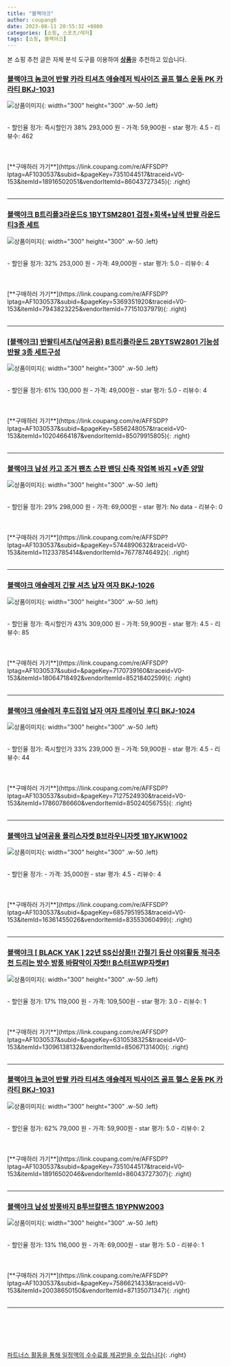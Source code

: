 ```yaml
---
title: "블랙야크"
author: coupang6
date: 2023-08-11 20:55:32 +0800
categories: [쇼핑, 스포츠/레저]
tags: [쇼핑, 블랙야크]
---
```


본 쇼핑 추천 글은 자체 분석 도구를 이용하여 [**상품**](https://link.coupang.com/a/bao1ui)을 추천하고 있습니다.

### [블랙야크 놈코어 반팔 카라 티셔츠 애슬레저 빅사이즈 골프 헬스 운동 PK 카라티 BKJ-1031](https://link.coupang.com/re/AFFSDP?lptag=AF1030537&subid=&pageKey=7351044517&traceid=V0-153&itemId=18916502051&vendorItemId=86043727345)

![상품이미지](https://thumbnail7.coupangcdn.com/thumbnails/remote/230x230ex/image/vendor_inventory/b96f/255b03485d5c43d3f4e86f1f30a0345b8ee96baf5d1bab1cfac8e740a509.jpg){: width="300" height="300" .w-50 .left}


<br>
- 할인율 정가: 즉시할인가 38%  293,000   원
- 가격: 59,900원
- star 평가: 4.5
- 리뷰수: 462
<br>
<br>
<br>
<br>
[**구매하러 가기**](https://link.coupang.com/re/AFFSDP?lptag=AF1030537&subid=&pageKey=7351044517&traceid=V0-153&itemId=18916502051&vendorItemId=86043727345){: .right}
<br>
<br>

---

### [블랙야크 B트리플3라운드S 1BYTSM2801 검정+회색+남색 반팔 라운드티3종 세트](https://link.coupang.com/re/AFFSDP?lptag=AF1030537&subid=&pageKey=5369351920&traceid=V0-153&itemId=7943823225&vendorItemId=77151037979)

![상품이미지](https://thumbnail8.coupangcdn.com/thumbnails/remote/230x230ex/image/vendor_inventory/783b/cefd31ed9448b8f27592115b67f44eecb53c481ac6e25d09d5335af4ad9d.jpg){: width="300" height="300" .w-50 .left}


<br>
- 할인율 정가: 32%  253,000   원
- 가격: 49,000원
- star 평가: 5.0
- 리뷰수: 4
<br>
<br>
<br>
<br>
[**구매하러 가기**](https://link.coupang.com/re/AFFSDP?lptag=AF1030537&subid=&pageKey=5369351920&traceid=V0-153&itemId=7943823225&vendorItemId=77151037979){: .right}
<br>
<br>

---

### [[블랙야크] 반팔티셔츠(남여공용) B트리플라운드 2BYTSW2801 기능성반팔 3종 세트구성](https://link.coupang.com/re/AFFSDP?lptag=AF1030537&subid=&pageKey=5856248057&traceid=V0-153&itemId=10204664187&vendorItemId=85079915805)

![상품이미지](https://thumbnail9.coupangcdn.com/thumbnails/remote/230x230ex/image/vendor_inventory/659d/3a03d3b7b1200177aa7c1358b4829e60620913251e26bdc3d5d54fe88528.png){: width="300" height="300" .w-50 .left}


<br>
- 할인율 정가: 61%  130,000   원
- 가격: 49,000원
- star 평가: 5.0
- 리뷰수: 4
<br>
<br>
<br>
<br>
[**구매하러 가기**](https://link.coupang.com/re/AFFSDP?lptag=AF1030537&subid=&pageKey=5856248057&traceid=V0-153&itemId=10204664187&vendorItemId=85079915805){: .right}
<br>
<br>

---

### [블랙야크 남성 카고 조거 팬츠 스판 밴딩 신축 작업복 바지 +V존 양말](https://link.coupang.com/re/AFFSDP?lptag=AF1030537&subid=&pageKey=5744890632&traceid=V0-153&itemId=11233785414&vendorItemId=76778746492)

![상품이미지](https://thumbnail10.coupangcdn.com/thumbnails/remote/230x230ex/image/vendor_inventory/1f7a/07dfd2c967153373aae12cd724e6c65e29e07617bfb60dde7151f7eb58c8.jpg){: width="300" height="300" .w-50 .left}


<br>
- 할인율 정가: 29%  298,000   원
- 가격: 69,000원
- star 평가: No data
- 리뷰수: 0
<br>
<br>
<br>
<br>
[**구매하러 가기**](https://link.coupang.com/re/AFFSDP?lptag=AF1030537&subid=&pageKey=5744890632&traceid=V0-153&itemId=11233785414&vendorItemId=76778746492){: .right}
<br>
<br>

---

### [블랙야크 애슬레저 긴팔 셔츠 남자 여자 BKJ-1026](https://link.coupang.com/re/AFFSDP?lptag=AF1030537&subid=&pageKey=7170739160&traceid=V0-153&itemId=18064718492&vendorItemId=85218402599)

![상품이미지](https://thumbnail10.coupangcdn.com/thumbnails/remote/230x230ex/image/vendor_inventory/268b/950f6dbdaf0eab00f580532574e70a7d3fbfb311a337e8e14f0c84b5c2d1.jpg){: width="300" height="300" .w-50 .left}


<br>
- 할인율 정가: 즉시할인가 43%  309,000   원
- 가격: 59,900원
- star 평가: 4.5
- 리뷰수: 85
<br>
<br>
<br>
<br>
[**구매하러 가기**](https://link.coupang.com/re/AFFSDP?lptag=AF1030537&subid=&pageKey=7170739160&traceid=V0-153&itemId=18064718492&vendorItemId=85218402599){: .right}
<br>
<br>

---

### [블랙야크 애슬레저 후드집업 남자 여자 트레이닝 후디 BKJ-1024](https://link.coupang.com/re/AFFSDP?lptag=AF1030537&subid=&pageKey=7127524930&traceid=V0-153&itemId=17860786660&vendorItemId=85024056755)

![상품이미지](https://thumbnail6.coupangcdn.com/thumbnails/remote/230x230ex/image/vendor_inventory/d193/6892fc0848ac6b30d9ddbd9b3eb325c3589c2425f1c2d5a09e74f47acfed.jpg){: width="300" height="300" .w-50 .left}


<br>
- 할인율 정가: 즉시할인가 33%  239,000   원
- 가격: 59,900원
- star 평가: 4.5
- 리뷰수: 44
<br>
<br>
<br>
<br>
[**구매하러 가기**](https://link.coupang.com/re/AFFSDP?lptag=AF1030537&subid=&pageKey=7127524930&traceid=V0-153&itemId=17860786660&vendorItemId=85024056755){: .right}
<br>
<br>

---

### [블랙야크 남여공용 플리스자켓 B브라우니자켓 1BYJKW1002](https://link.coupang.com/re/AFFSDP?lptag=AF1030537&subid=&pageKey=6857951953&traceid=V0-153&itemId=16361455026&vendorItemId=83553060499)

![상품이미지](https://thumbnail6.coupangcdn.com/thumbnails/remote/230x230ex/image/vendor_inventory/65d8/c0790aea55b6a97c9f83771c637e4429a50c35ea85b2ad3d838214a57735.jpg){: width="300" height="300" .w-50 .left}


<br>
- 할인율 정가: 
- 가격: 35,000원
- star 평가: 4.5
- 리뷰수: 4
<br>
<br>
<br>
<br>
[**구매하러 가기**](https://link.coupang.com/re/AFFSDP?lptag=AF1030537&subid=&pageKey=6857951953&traceid=V0-153&itemId=16361455026&vendorItemId=83553060499){: .right}
<br>
<br>

---

### [블랙야크 [ BLACK YAK ] 22년 SS신상품!! 간절기 등산 야외활동 적극추천 드리는 방수 방풍 바람막이 자켓!! B스터프WP자켓#1](https://link.coupang.com/re/AFFSDP?lptag=AF1030537&subid=&pageKey=6310538325&traceid=V0-153&itemId=13096138132&vendorItemId=85067131400)

![상품이미지](https://thumbnail7.coupangcdn.com/thumbnails/remote/230x230ex/image/vendor_inventory/2534/535afad554bea41297d2e37b37e61d7e3a2b2d0abebe43cc54d5f52f51f8.jpg){: width="300" height="300" .w-50 .left}


<br>
- 할인율 정가: 17%  119,000   원
- 가격: 109,500원
- star 평가: 3.0
- 리뷰수: 1
<br>
<br>
<br>
<br>
[**구매하러 가기**](https://link.coupang.com/re/AFFSDP?lptag=AF1030537&subid=&pageKey=6310538325&traceid=V0-153&itemId=13096138132&vendorItemId=85067131400){: .right}
<br>
<br>

---

### [블랙야크 놈코어 반팔 카라 티셔츠 애슬레저 빅사이즈 골프 헬스 운동 PK 카라티 BKJ-1031](https://link.coupang.com/re/AFFSDP?lptag=AF1030537&subid=&pageKey=7351044517&traceid=V0-153&itemId=18916502046&vendorItemId=86043727307)

![상품이미지](https://thumbnail7.coupangcdn.com/thumbnails/remote/230x230ex/image/vendor_inventory/4794/138359cfa4c0a32ec714686f62de1e69322d0fb3c93e48aab7127012a800.jpg){: width="300" height="300" .w-50 .left}


<br>
- 할인율 정가: 62%  79,000   원
- 가격: 59,900원
- star 평가: 5.0
- 리뷰수: 2
<br>
<br>
<br>
<br>
[**구매하러 가기**](https://link.coupang.com/re/AFFSDP?lptag=AF1030537&subid=&pageKey=7351044517&traceid=V0-153&itemId=18916502046&vendorItemId=86043727307){: .right}
<br>
<br>

---

### [블랙야크 남성 방풍바지 B투브칼팬츠 1BYPNW2003](https://link.coupang.com/re/AFFSDP?lptag=AF1030537&subid=&pageKey=7586621433&traceid=V0-153&itemId=20038650150&vendorItemId=87135071347)

![상품이미지](https://thumbnail8.coupangcdn.com/thumbnails/remote/230x230ex/image/vendor_inventory/1a00/e24ff04cf0030f2b9c7d2bd2272385f5bdaea308e75b3ed60bfcab9174c6.jpg){: width="300" height="300" .w-50 .left}


<br>
- 할인율 정가: 13%  116,000   원
- 가격: 69,000원
- star 평가: 5.0
- 리뷰수: 1
<br>
<br>
<br>
<br>
[**구매하러 가기**](https://link.coupang.com/re/AFFSDP?lptag=AF1030537&subid=&pageKey=7586621433&traceid=V0-153&itemId=20038650150&vendorItemId=87135071347){: .right}
<br>
<br>

---
<br><br><br><br><br> [파트너스 활동을 통해 일정액의 수수료를 제공받을 수 있습니다](https://link.coupang.com/a/bao1ui){: .right}